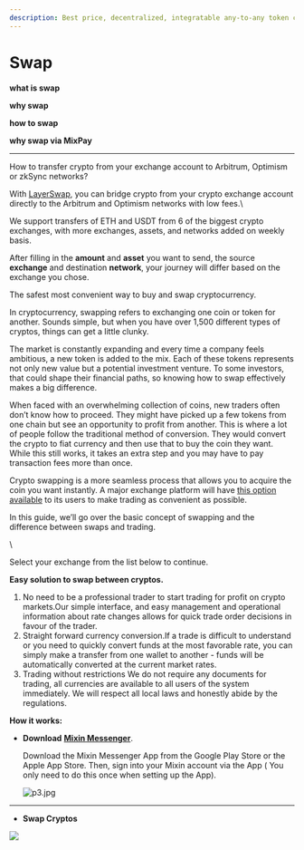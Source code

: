 ```yaml
---
description: Best price, decentralized, integratable any-to-any token conversion.
---
```


# Swap

**what is swap**

**why swap**

**how to swap**

**why swap via MixPay**

****

How to transfer crypto from your exchange account to Arbitrum, Optimism or zkSync networks?

With [LayerSwap](https://www.layerswap.io), you can bridge crypto from your crypto exchange account directly to the Arbitrum and Optimism networks with low fees.\


We support transfers of ETH and USDT from 6 of the biggest crypto exchanges, with more exchanges, assets, and networks added on weekly basis.

After filling in the **amount** and **asset** you want to send, the source **exchange** and destination **network**, your journey will differ based on the exchange you chose.

The safest most convenient way to buy and swap cryptocurrency.

In cryptocurrency, swapping refers to exchanging one coin or token for another. Sounds simple, but when you have over 1,500 different types of cryptos, things can get a little clunky.

The market is constantly expanding and every time a company feels ambitious, a new token is added to the mix. Each of these tokens represents not only new value but a potential investment venture. To some investors, that could shape their financial paths, so knowing how to swap effectively makes a big difference.

When faced with an overwhelming collection of coins, new traders often don’t know how to proceed. They might have picked up a few tokens from one chain but see an opportunity to profit from another. This is where a lot of people follow the traditional method of conversion. They would convert the crypto to fiat currency and then use that to buy the coin they want. While this still works, it takes an extra step and you may have to pay transaction fees more than once.

Crypto swapping is a more seamless process that allows you to acquire the coin you want instantly. A major exchange platform will have [this option available](https://www.liquid.com/quick-exchange/) to its users to make trading as convenient as possible.&#x20;

In this guide, we’ll go over the basic concept of swapping and the difference between swaps and trading.

\




Select your exchange from the list below to continue.

**Easy solution to swap between cryptos.**

1. No need to be a professional trader to start trading for profit on crypto markets.Our simple interface, and easy management and operational information about rate changes allows for quick trade order decisions in favour of the trader.
2. Straight forward currency conversion.If a trade is difficult to understand or you need to quickly convert funds at the most favorable rate, you can simply make a transfer from one wallet to another - funds will be automatically converted at the current market rates.
3. Trading without restrictions We do not require any documents for trading, all currencies are available to all users of the system immediately. We will respect all local laws and honestly abide by the regulations.

**How it works:**

*   **Download** [**Mixin Messenger**](https://mixin.one/messenger).

    Download the Mixin Messenger App from the Google Play Store or the Apple App Store. Then, sign into your Mixin account via the App ( You only need to do this once when setting up the App).

    ![p3.jpg](https://s2.loli.net/2022/01/13/xmLGh3f47lyHC6e.jpg)

****

* **Swap Cryptos**

​![](https://s2.loli.net/2022/01/26/FtXWAuPnMZUNghx.png)
